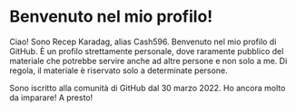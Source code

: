 # Benvenuto nel mio profilo!

Ciao! Sono Recep Karadag, alias Cash596. Benvenuto nel mio profilo di GitHub.
È un profilo strettamente personale, dove raramente pubblico del materiale che potrebbe servire anche ad altre persone e non solo a me.
Di regola, il materiale è riservato solo a determinate persone.

Sono iscritto alla comunità di GitHub dal 30 marzo 2022. Ho ancora molto da imparare!
A presto!
